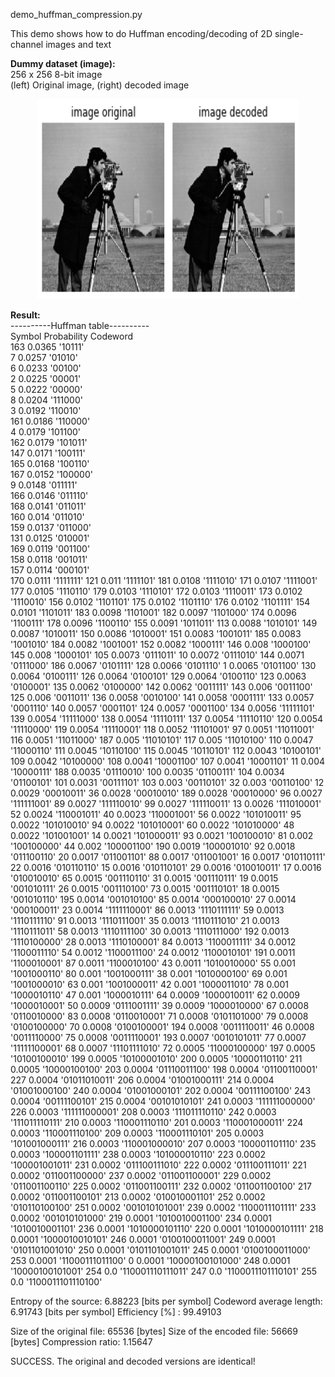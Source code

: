 demo_huffman_compression.py <br/>

This demo shows how to do Huffman encoding/decoding of 2D single-channel images and text <br/>

**Dummy dataset (image):**<br/>
256 x 256 8-bit image <br/>
(left) Original image, (right) decoded image <br/>
<p align="center">
  <img src="image/images_original_and_decoded.png" width="420" height="320"/>
</p>

**Result:** <br/>
----------Huffman table----------<br/>
Symbol Probability Codeword<br/>
163        0.0365     '10111'   <br/>
7          0.0257     '01010'   <br/>
6          0.0233     '00100'   <br/>
2          0.0225     '00001'   
5          0.0222     '00000'   
8          0.0204     '111000'  
3          0.0192     '110010'  
161        0.0186     '110000'  
4          0.0179     '101100'  
162        0.0179     '101011'  
147        0.0171     '100111'  
165        0.0168     '100110'  
167        0.0152     '100000'  
9          0.0148     '011111'  
166        0.0146     '011110'  
168        0.0141     '011011'  
160        0.014      '011010'  
159        0.0137     '011000'  
131        0.0125     '010001'  
169        0.0119     '001100'  
158        0.0118     '001011'  
157        0.0114     '000101'  
170        0.0111     '1111111' 
121        0.011      '1111101' 
181        0.0108     '1111010' 
171        0.0107     '1111001' 
177        0.0105     '1110110' 
179        0.0103     '1110101' 
172        0.0103     '1110011' 
173        0.0102     '1110010' 
156        0.0102     '1101101' 
175        0.0102     '1101110' 
176        0.0102     '1101111' 
154        0.0101     '1101011' 
183        0.0098     '1101001' 
182        0.0097     '1101000' 
174        0.0096     '1100111' 
178        0.0096     '1100110' 
155        0.0091     '1011011' 
113        0.0088     '1010101' 
149        0.0087     '1010011' 
150        0.0086     '1010001' 
151        0.0083     '1001011' 
185        0.0083     '1001010' 
184        0.0082     '1001001' 
152        0.0082     '1000111' 
146        0.008      '1000100' 
145        0.008      '1000101' 
105        0.0073     '0111011' 
10         0.0072     '0111010' 
144        0.0071     '0111000' 
186        0.0067     '0101111' 
128        0.0066     '0101110' 
1          0.0065     '0101100' 
130        0.0064     '0100111' 
126        0.0064     '0100101' 
129        0.0064     '0100110' 
123        0.0063     '0100001' 
135        0.0062     '0100000' 
142        0.0062     '0011111' 
143        0.006      '0011100' 
125        0.006      '0011011' 
136        0.0058     '0010100' 
141        0.0058     '0001111' 
133        0.0057     '0001110' 
140        0.0057     '0001101' 
124        0.0057     '0001100' 
134        0.0056     '11111101'
139        0.0054     '11111000'
138        0.0054     '11110111'
137        0.0054     '11110110'
120        0.0054     '11110000'
119        0.0054     '11110001'
118        0.0052     '11101001'
97         0.0051     '11011001'
116        0.0051     '11011000'
187        0.005      '11010101'
117        0.005      '11010100'
110        0.0047     '11000110'
111        0.0045     '10110100'
115        0.0045     '10110101'
112        0.0043     '10100101'
109        0.0042     '10100000'
108        0.0041     '10001100'
107        0.0041     '10001101'
11         0.004      '10000111'
188        0.0035     '01110010'
100        0.0035     '01100111'
104        0.0034     '01100101'
101        0.0031     '00111101'
103        0.003      '00110101'
32         0.003      '00110100'
12         0.0029     '00010011'
36         0.0028     '00010010'
189        0.0028     '00010000'
96         0.0027     '111111001'
89         0.0027     '111110010'
99         0.0027     '111110011'
13         0.0026     '111010001'
52         0.0024     '110001011'
40         0.0023     '110001001'
56         0.0022     '101010011'
95         0.0022     '101010010'
94         0.0022     '101010001'
60         0.0022     '101010000'
48         0.0022     '101001001'
14         0.0021     '101000011'
93         0.0021     '100100010'
81         0.002      '100100000'
44         0.002      '100001100'
190        0.0019     '100001010'
92         0.0018     '011100110'
20         0.0017     '011001101'
88         0.0017     '011001001'
16         0.0017     '010110111'
22         0.0016     '010110110'
15         0.0016     '010110101'
29         0.0016     '010010011'
17         0.0016     '010010010'
65         0.0015     '001110110'
31         0.0015     '001110111'
19         0.0015     '001010111'
26         0.0015     '001110100'
73         0.0015     '001110101'
18         0.0015     '001010110'
195        0.0014     '001010100'
85         0.0014     '000100010'
27         0.0014     '000100011'
23         0.0014     '1111110001'
86         0.0013     '1110111111'
59         0.0013     '1110111110'
91         0.0013     '1110111001'
35         0.0013     '1110111010'
21         0.0013     '1110111011'
58         0.0013     '1110111100'
30         0.0013     '1110111000'
192        0.0013     '1110100000'
28         0.0013     '1110100001'
84         0.0013     '1100011111'
34         0.0012     '1100011110'
54         0.0012     '1100011100'
24         0.0012     '1100010101'
191        0.0011     '1100010001'
87         0.0011     '1100010100'
43         0.0011     '1010010000'
55         0.001      '1001000110'
80         0.001      '1001000111'
38         0.001      '1010000100'
69         0.001      '1001000010'
63         0.001      '1001000011'
42         0.001      '1000011010'
78         0.001      '1000010110'
47         0.001      '1000010111'
64         0.0009     '1000010011'
62         0.0009     '1000010001'
50         0.0009     '0111001111'
39         0.0009     '1000010000'
67         0.0008     '0110010000'
83         0.0008     '0110010001'
71         0.0008     '0101101000'
79         0.0008     '0100100000'
70         0.0008     '0100100001'
194        0.0008     '0011110011'
46         0.0008     '0011110000'
75         0.0008     '0011110001'
193        0.0007     '0010101011'
77         0.0007     '11111100001'
68         0.0007     '11101111010'
72         0.0005     '11000100000'
197        0.0005     '10100100010'
199        0.0005     '10100001010'
200        0.0005     '10000110110'
211        0.0005     '10000100100'
203        0.0004     '01110011100'
198        0.0004     '01100110001'
227        0.0004     '01011010011'
206        0.0004     '01001000111'
214        0.0004     '01001000100'
240        0.0004     '01001000101'
202        0.0004     '00111100100'
243        0.0004     '00111100101'
215        0.0004     '00101010101'
241        0.0003     '111111000000'
226        0.0003     '111111000001'
208        0.0003     '111011110110'
242        0.0003     '111011110111'
210        0.0003     '110001110110'
201        0.0003     '110001000011'
224        0.0003     '110001110100'
209        0.0003     '110001110101'
205        0.0003     '101001000111'
216        0.0003     '110001000010'
207        0.0003     '100001101110'
235        0.0003     '100001101111'
238        0.0003     '101000010110'
223        0.0002     '100001001011'
231        0.0002     '011100111010'
222        0.0002     '011100111011'
221        0.0002     '011001100000'
237        0.0002     '011001100001'
229        0.0002     '011001100110'
225        0.0002     '011001100111'
232        0.0002     '011001100100'
217        0.0002     '011001100101'
213        0.0002     '010010001101'
252        0.0002     '010110100100'
251        0.0002     '001010101001'
239        0.0002     '1100011101111'
233        0.0002     '001010101000'
219        0.0001     '1010010001100'
234        0.0001     '1010010001101'
236        0.0001     '1010000101110'
220        0.0001     '1010000101111'
218        0.0001     '1000010010101'
246        0.0001     '0100100011001'
249        0.0001     '0101101001010'
250        0.0001     '0101101001011'
245        0.0001     '0100100011000'
253        0.0001     '11000111011100'
0          0.0001     '10000100101000'
248        0.0001     '10000100101001'
254        0.0        '110001110111011'
247        0.0        '1100011101110101'
255        0.0        '1100011101110100'

Entropy of the source:  6.88223 [bits per symbol]
Codeword average length:  6.91743 [bits per symbol]
Efficiency [%] :  99.49103

Size of the original file: 65536 [bytes]
Size of the encoded file: 56669 [bytes]
Compression ratio:  1.15647

SUCCESS. The original and decoded versions are identical!
